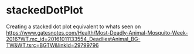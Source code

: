 # stackedDotPlot
Creating a stacked dot plot equivalent to whats seen on 
https://www.gatesnotes.com/Health/Most-Deadly-Animal-Mosquito-Week-2016?WT.mc_id=20161011133554_DeadliestAnimal_BG-TW&WT.tsrc=BGTW&linkId=29799796
